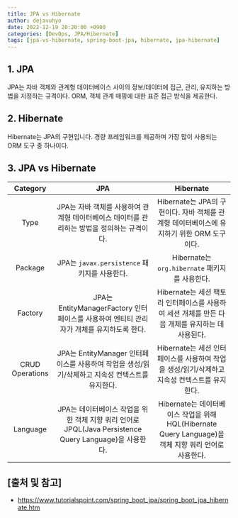 ```yaml
---
title: JPA vs Hibernate
author: dejavuhyo
date: 2022-12-19 20:20:00 +0900
categories: [DevOps, JPA/Hibernate]
tags: [jpa-vs-hibernate, spring-boot-jpa, hibernate, jpa-hibernate]
---
```


## 1. JPA
JPA는 자바 객체와 관계형 데이터베이스 사이의 정보/데이터에 접근, 관리, 유지하는 방법을 지정하는 규격이다. ORM, 객체 관계 매핑에 대한 표준 접근 방식을 제공한다.

## 2. Hibernate
Hibernate는 JPA의 구현입니다. 경량 프레임워크를 제공하며 가장 많이 사용되는 ORM 도구 중 하나이다.

## 3. JPA vs Hibernate

| Category | JPA | Hibernate |
|:-----:|:-----:|:-----:|
| Type | JPA는 자바 객체를 사용하여 관계형 데이터베이스 데이터를 관리하는 방법을 정의하는 규격이다. | Hibernate는 JPA의 구현이다. 자바 객체를 관계형 데이터베이스에 유지하기 위한 ORM 도구이다. |
| Package | JPA는 `javax.persistence` 패키지를 사용한다. | Hibernate는 `org.hibernate` 패키지를 사용한다. |
| Factory | JPA는 EntityManagerFactory 인터페이스를 사용하여 엔티티 관리자가 개체를 유지하도록 한다. | Hibernate는 세션 팩토리 인터페이스를 사용하여 세션 개체를 만든 다음 개체를 유지하는 데 사용된다. |
| CRUD Operations | JPA는 EntityManager 인터페이스를 사용하여 작업을 생성/읽기/삭제하고 지속성 컨텍스트를 유지한다. | Hibernate는 세션 인터페이스를 사용하여 작업을 생성/읽기/삭제하고 지속성 컨텍스트를 유지한다. |
| Language | JPA는 데이터베이스 작업을 위한 객체 지향 쿼리 언어로 JPQL(Java Persistence Query Language)을 사용한다. | Hibernate는 데이터베이스 작업을 위해 HQL(Hibernate Query Language)을 객체 지향 쿼리 언어로 사용한다. |

## [출처 및 참고]
* <https://www.tutorialspoint.com/spring_boot_jpa/spring_boot_jpa_hibernate.htm>
